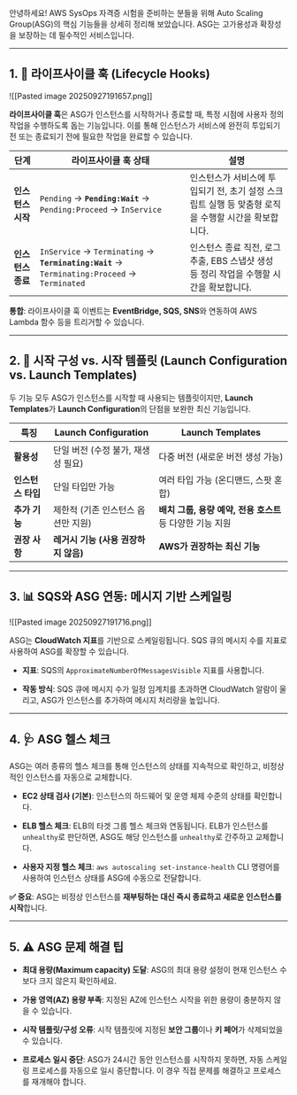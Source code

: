 

안녕하세요! AWS SysOps 자격증 시험을 준비하는 분들을 위해 Auto Scaling Group(ASG)의 핵심 기능들을 상세히 정리해 보았습니다. ASG는 고가용성과 확장성을 보장하는 데 필수적인 서비스입니다.

---

## 1. 🔄 라이프사이클 훅 (Lifecycle Hooks)

![[Pasted image 20250927191657.png]]

**라이프사이클 훅**은 ASG가 인스턴스를 시작하거나 종료할 때, 특정 시점에 사용자 정의 작업을 수행하도록 돕는 기능입니다. 이를 통해 인스턴스가 서비스에 완전히 투입되기 전 또는 종료되기 전에 필요한 작업을 완료할 수 있습니다.

|단계|라이프사이클 훅 상태|설명|
|---|---|---|
|**인스턴스 시작**|`Pending` → **`Pending:Wait`** → `Pending:Proceed` → `InService`|인스턴스가 서비스에 투입되기 전, 초기 설정 스크립트 실행 등 맞춤형 로직을 수행할 시간을 확보합니다.|
|**인스턴스 종료**|`InService` → `Terminating` → **`Terminating:Wait`** → `Terminating:Proceed` → `Terminated`|인스턴스 종료 직전, 로그 추출, EBS 스냅샷 생성 등 정리 작업을 수행할 시간을 확보합니다.|

**통합**: 라이프사이클 훅 이벤트는 **EventBridge, SQS, SNS**와 연동하여 AWS Lambda 함수 등을 트리거할 수 있습니다.

---

## 2. 🚀 시작 구성 vs. 시작 템플릿 (Launch Configuration vs. Launch Templates)

두 기능 모두 ASG가 인스턴스를 시작할 때 사용되는 템플릿이지만, **Launch Templates**가 **Launch Configuration**의 단점을 보완한 최신 기능입니다.

|특징|Launch Configuration|Launch Templates|
|---|---|---|
|**활용성**|단일 버전 (수정 불가, 재생성 필요)|다중 버전 (새로운 버전 생성 가능)|
|**인스턴스 타입**|단일 타입만 가능|여러 타입 가능 (온디맨드, 스팟 혼합)|
|**추가 기능**|제한적 (기존 인스턴스 옵션만 지원)|**배치 그룹, 용량 예약, 전용 호스트** 등 다양한 기능 지원|
|**권장 사항**|**레거시 기능 (사용 권장하지 않음)**|**AWS가 권장하는 최신 기능**|

---

## 3. 📊 SQS와 ASG 연동: 메시지 기반 스케일링

![[Pasted image 20250927191716.png]]

ASG는 **CloudWatch 지표**를 기반으로 스케일링됩니다. SQS 큐의 메시지 수를 지표로 사용하여 ASG를 확장할 수 있습니다.

- **지표**: SQS의 `ApproximateNumberOfMessagesVisible` 지표를 사용합니다.
    
- **작동 방식**: SQS 큐에 메시지 수가 일정 임계치를 초과하면 CloudWatch 알람이 울리고, ASG가 인스턴스를 추가하여 메시지 처리량을 높입니다.
    

---

## 4. 🩺 ASG 헬스 체크

ASG는 여러 종류의 헬스 체크를 통해 인스턴스의 상태를 지속적으로 확인하고, 비정상적인 인스턴스를 자동으로 교체합니다.

- **EC2 상태 검사 (기본)**: 인스턴스의 하드웨어 및 운영 체제 수준의 상태를 확인합니다.
    
- **ELB 헬스 체크**: ELB의 타겟 그룹 헬스 체크와 연동됩니다. ELB가 인스턴스를 `unhealthy`로 판단하면, ASG도 해당 인스턴스를 `unhealthy`로 간주하고 교체합니다.
    
- **사용자 지정 헬스 체크**: `aws autoscaling set-instance-health` CLI 명령어를 사용하여 인스턴스 상태를 ASG에 수동으로 전달합니다.
    

**✅ 중요**: ASG는 비정상 인스턴스를 **재부팅하는 대신 즉시 종료하고 새로운 인스턴스를 시작**합니다.

---

## 5. ⚠️ ASG 문제 해결 팁

- **최대 용량(Maximum capacity) 도달**: ASG의 최대 용량 설정이 현재 인스턴스 수보다 크지 않은지 확인하세요.
    
- **가용 영역(AZ) 용량 부족**: 지정된 AZ에 인스턴스 시작을 위한 용량이 충분하지 않을 수 있습니다.
    
- **시작 템플릿/구성 오류**: 시작 템플릿에 지정된 **보안 그룹**이나 **키 페어**가 삭제되었을 수 있습니다.
    
- **프로세스 일시 중단**: ASG가 24시간 동안 인스턴스를 시작하지 못하면, 자동 스케일링 프로세스를 자동으로 일시 중단합니다. 이 경우 직접 문제를 해결하고 프로세스를 재개해야 합니다.